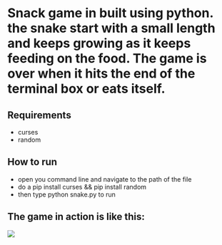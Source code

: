 # Snack game in built using python. the snake start with a small length and keeps growing as it keeps feeding on the food. The game is over when it hits the end of the terminal box or eats itself.

## Requirements
-  curses
- random

## How to run
- open you command line and navigate to the path of the file
- do a pip install curses && pip install random
- then type python snake.py to run

## The game in action is like this:

<img src="https://github.com/oyerohabib/Python-project-Scripts/blob/oyerohabib-2/SNAKE_GAME/snake-game.png">